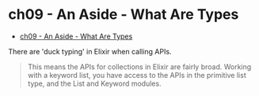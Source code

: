# ch09 - An Aside - What Are Types

- [ch09 - An Aside - What Are Types](#ch09---an-aside---what-are-types)

There are 'duck typing' in Elixir when calling APIs.

> This means the APIs for collections in Elixir are fairly broad.
> Working with a keyword list, you have access to the APIs in the primitive list type, and the List and Keyword modules.
